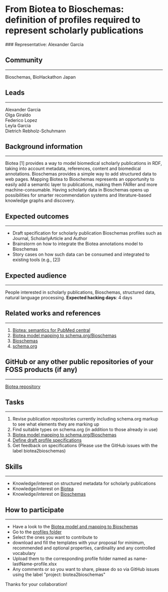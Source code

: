 # From Biotea to Bioschemas: definition of profiles required to represent scholarly publications

### Representative: Alexander Garcia

## Community
---

Bioschemas, BioHackathon Japan

## Leads
---
Alexander Garcia  
Olga Giraldo  
Federico Lopez  
Leyla Garcia  
Dietrich Rebholz-Schuhmann

## Background information
---
Biotea [1] provides a way to model biomedical scholarly publications in RDF, taking into account metadata, references, content and biomedical annotations. Bioschemas provides a simple way to add structured data to web pages. Mapping Biotea to Bioschemas represents an opportunity to easily add a semantic layer to publications, making them FAIRer and more machine-consumable. Having scholarly data in Bioschemas opens up possibilities for smarter recommendation systems and literature-based knowledge graphs and discovery.

## Expected outcomes
---

* Draft specification for scholarly publication Bioschemas profiles such as Journal, ScholarlyArticle and Author 
* Brainstorm on how to integrate the Biotea annotations model to Bioschemas 
* Story cases on how such data can be consumed and integrated to existing tools (e.g., [2])

## Expected audience
---

People interested in scholarly publications, Bioschemas, structured data, natural language processing.
**Expected hacking days**: 4 days

## Related works and references
---

1. [Biotea: semantics for PubMed central](https://peerj.com/articles/4201/) 
2. [Biotea model mapping to schema.org/Bioschemas](https://drive.google.com/drive/folders/1AYKXrowHpsF9cstn0FeJhpbgfi9T_MeC)
3. [Bioschemas](http://bioschemas.org/) 
4. [schema.org](https://schema.org/) 

## GitHub or any other public repositories of your FOSS products (if any)
---

[Biotea repository](https://github.com/biotea)

## Tasks
---
1. Revise publication repositories currently including schema.org markup to see what elements they are marking up
2. Find suitable types on schema.org (in addition to those already in use)
3. [Biotea model mapping to schema.org/Bioschemas](https://drive.google.com/drive/folders/1AYKXrowHpsF9cstn0FeJhpbgfi9T_MeC)
4. [Define draft profile specifications](./profiles/readme.md)
5. Get feedback on specifications (Please use the GitHub issues with the label biotea2bioschemas)

## Skills
---
* Knowledge/interest on structured metadata for scholarly publications
* Knowledge/interest on [Biotea](https://peerj.com/articles/4201/)
* Knowledge/interest on [Bioschemas](http://bioschemas.org/)

## How to participate
---
* Have a look to the [Biotea model and mapping to Bioschemas](https://drive.google.com/drive/folders/1AYKXrowHpsF9cstn0FeJhpbgfi9T_MeC)
* Go to the [profiles folder](./profiles/readme.md)
* Select the ones you want to contribute to
* download and fill the templates with your proposal for minimum, recommended and optional properties, cardinality and any controlled vocabulary
* Upload them to the corresponding profile folder named as name-lastName-profile.xlsx
* Any comments or so you want to share, please do so via GitHub issues using the label "project: biotea2bioschemas"

Thanks for your collaboration!
